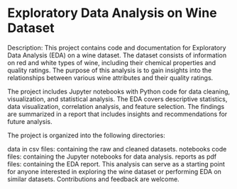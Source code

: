 # Exploratory Data Analysis on Wine Dataset

Description: This project contains code and documentation for Exploratory Data Analysis (EDA) on a wine dataset. The dataset consists of information on red and white types of wine, including their chemical properties and quality ratings. The purpose of this analysis is to gain insights into the relationships between various wine attributes and their quality ratings.

The project includes Jupyter notebooks with Python code for data cleaning, visualization, and statistical analysis. The EDA covers descriptive statistics, data visualization, correlation analysis, and feature selection. The findings are summarized in a report that includes insights and recommendations for future analysis.

The project is organized into the following directories:

data in csv files: containing the raw and cleaned datasets. notebooks code files: containing the Jupyter notebooks for data analysis. reports as pdf files: containing the EDA report. This analysis can serve as a starting point for anyone interested in exploring the wine dataset or performing EDA on similar datasets. Contributions and feedback are welcome.
